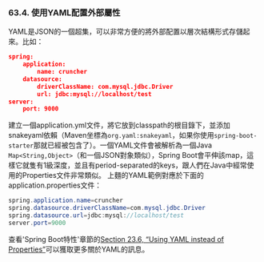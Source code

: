 
### 63.4. 使用YAML配置外部屬性

YAML是JSON的一個超集，可以非常方便的將外部配置以層次結構形式存儲起來。比如：
```json
spring:
    application:
        name: cruncher
    datasource:
        driverClassName: com.mysql.jdbc.Driver
        url: jdbc:mysql://localhost/test
server:
    port: 9000
```
建立一個application.yml文件，將它放到classpath的根目錄下，並添加snakeyaml依賴（Maven坐標為`org.yaml:snakeyaml`，如果你使用`spring-boot-starter`那就已經被包含了）。一個YAML文件會被解析為一個Java `Map<String,Object>`（和一個JSON對象類似），Spring Boot會平伸該map，這樣它就隻有1級深度，並且有period-separated的keys，跟人們在Java中經常使用的Properties文件非常類似。
上麵的YAML範例對應於下面的application.properties文件：
```java
spring.application.name=cruncher
spring.datasource.driverClassName=com.mysql.jdbc.Driver
spring.datasource.url=jdbc:mysql://localhost/test
server.port=9000
```
查看'Spring Boot特性'章節的[Section 23.6, “Using YAML instead of Properties”](http://docs.spring.io/spring-boot/docs/current-SNAPSHOT/reference/htmlsingle/#boot-features-external-config-yaml)可以獲取更多關於YAML的訊息。
